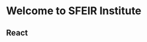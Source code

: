 <!-- .slide: class="first-slide" sfeir-level="2" sfeir-techno="react" -->

# **Welcome to SFEIR Institute**

## **React**
